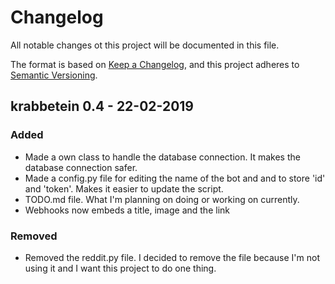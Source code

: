 # Changelog
All notable changes ot this project will be documented in this file.


The format is based on [Keep a Changelog](https://keepachangelog.com/en/1.0.0/),
and this project adheres to [Semantic Versioning](https://semver.org/spec/v2.0.0.html).

## krabbetein 0.4 - 22-02-2019
### Added
- Made a own class to handle the database connection. It makes the database connection safer.
- Made a config.py file for editing the name of the bot and and to store 'id' and 'token'. Makes it easier to update the script.
- TODO.md file. What I'm planning on doing or working on currently.
- Webhooks now embeds a title, image and the link

### Removed
- Removed the reddit.py file. I decided to remove the file because I'm not using it and I want this project to do one thing.
